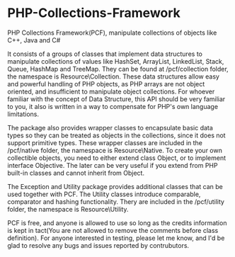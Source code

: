 # PHP-Collections-Framework
PHP Collections Framework(PCF), manipulate collections of objects like C++, Java and C#

It consists of a groups of classes that implement data structures to manipulate collections of values like HashSet, ArrayList, LinkedList, Stack, Queue, HashMap and TreeMap. They can be found at /pcf/collection folder, the namespace is Resource\Collection. These data structures allow easy and powerful handling of PHP objects, as PHP arrays are not object oriented, and insufficient to manipulate object collections. For whoever familiar with the concept of Data Structure, this API should be very familiar to you, it also is written in a way to compensate for PHP's own language limitations. 

The package also provides wrapper classes to encapsulate basic data types so they can be treated as objects in the collections, since it does not support primitive types. These wrapper classes are included in the /pcf/native folder, the namespace is Resource\Native. To create your own collectible objects, you need to either extend class Object, or to implement interface Objective. The later can be very useful if you extend from PHP built-in classes and cannot inherit from Object.

The Exception and Utility package provides additional classes that can be used together with PCF. The Utility classes introduce comparable, comparator and hashing functionality. Thery are included in the /pcf/utility folder, the namespace is Resource\Utility.

PCF is free, and anyone is allowed to use so long as the credits information is kept in tact(You are not allowed to remove the comments before class definition). For anyone interested in testing, please let me know, and I'd be glad to resolve any bugs and issues reported by contrubutors. 
